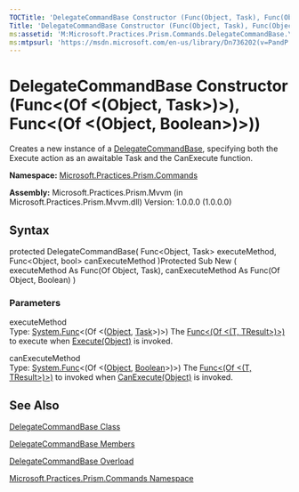```yaml
---
TOCTitle: 'DelegateCommandBase Constructor (Func(Object, Task), Func(Object, Boolean))'
Title: 'DelegateCommandBase Constructor (Func(Object, Task), Func(Object, Boolean)) (Microsoft.Practices.Prism.Commands)'
ms:assetid: 'M:Microsoft.Practices.Prism.Commands.DelegateCommandBase.\#ctor(System.Func{System.Object,System.Threading.Tasks.Task},System.Func{System.Object,System.Boolean})'
ms:mtpsurl: 'https://msdn.microsoft.com/en-us/library/Dn736202(v=PandP.50)'
---
```



# DelegateCommandBase Constructor (Func&lt;(Of &lt;(Object, Task&gt;)&gt;), Func&lt;(Of &lt;(Object, Boolean&gt;)&gt;))

Creates a new instance of a [DelegateCommandBase](https://msdn.microsoft.com/library/microsoft.practices.prism.commands.delegatecommandbase), specifying both the Execute action as an awaitable Task and the CanExecute function.

**Namespace:** [Microsoft.Practices.Prism.Commands](https://msdn.microsoft.com/library/microsoft.practices.prism.commands)
**Assembly:** Microsoft.Practices.Prism.Mvvm (in Microsoft.Practices.Prism.Mvvm.dll) Version: 1.0.0.0 (1.0.0.0)

## Syntax

protected DelegateCommandBase( Func&lt;Object, Task&gt; executeMethod, Func&lt;Object, bool&gt; canExecuteMethod )Protected Sub New ( executeMethod As Func(Of Object, Task), canExecuteMethod As Func(Of Object, Boolean) )

### Parameters

executeMethod  
Type: [System.Func](http://msdn.microsoft.com/en-us/library/bb549151)&lt;(Of &lt;([Object](http://msdn.microsoft.com/en-us/library/e5kfa45b), [Task](http://msdn.microsoft.com/en-us/library/dd235678)&gt;)&gt;)
The [Func&lt;(Of &lt;(T, TResult&gt;)&gt;)](http://msdn.microsoft.com/en-us/library/bb549151) to execute when [Execute(Object)](http://msdn.microsoft.com/en-us/library/ms604094) is invoked.

canExecuteMethod  
Type: [System.Func](http://msdn.microsoft.com/en-us/library/bb549151)&lt;(Of &lt;([Object](http://msdn.microsoft.com/en-us/library/e5kfa45b), [Boolean](http://msdn.microsoft.com/en-us/library/a28wyd50)&gt;)&gt;)
The [Func&lt;(Of &lt;(T, TResult&gt;)&gt;)](http://msdn.microsoft.com/en-us/library/bb549151) to invoked when [CanExecute(Object)](http://msdn.microsoft.com/en-us/library/ms604093) is invoked.

## See Also

[DelegateCommandBase Class](https://msdn.microsoft.com/library/microsoft.practices.prism.commands.delegatecommandbase)

[DelegateCommandBase Members](https://msdn.microsoft.com/allmembers.t:microsoft.practices.prism.commands.delegatecommandbase)

[DelegateCommandBase Overload](https://msdn.microsoft.com/overload:microsoft.practices.prism.commands.delegatecommandbase.)

[Microsoft.Practices.Prism.Commands Namespace](https://msdn.microsoft.com/library/microsoft.practices.prism.commands)

